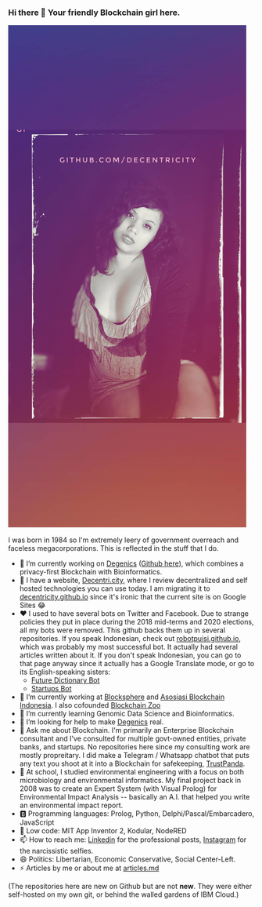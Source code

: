 ### Hi there 👋 Your friendly Blockchain girl here.

![me](IMG_20210124_233405_109.jpg)

<!--
**Decentricity/Decentricity** is a ✨ _special_ ✨ repository because its `README.md` (this file) appears on your GitHub profile.
-->
I was born in 1984 so I'm extremely leery of government overreach and faceless megacorporations. This is reflected in the stuff that I do.

- 🔭 I’m currently working on [Degenics](http://degenics.com) ([Github here](http://github.com/Degenics)), which combines a privacy-first Blockchain with Bioinformatics.
- 🐼 I have a website, [Decentri.city](http://decentri.city), where I review decentralized and self hosted technologies you can use today. I am migrating it to [decentricity.github.io](http://decentricity.github.io) since it's ironic that the current site is on Google Sites 😂
- ❤️ I used to have several bots on Twitter and Facebook. Due to strange policies they put in place during the 2018 mid-terms and 2020 elections, all my bots were removed. This github backs them up in several repositories. If you speak Indonesian, check out [robotpuisi.github.io](http://robotpuisi.github.io), which was probably my most successful bot. It actually had several articles written about it. If you don't speak Indonesian, you can go to that page anyway since it actually has a Google Translate mode, or go to its English-speaking sisters: 
    * [Future Dictionary Bot](http://robotpuisi.github.io/dict/index.html) 
    * [Startups Bot](http://robotpuisi.github.io/startups/index.html)
- 🌱 I’m currently working at [Blocksphere](http://blocksphere.id) and [Asosiasi Blockchain Indonesia](http://asosiasiblockchain.co.id). I also cofounded [Blockchain Zoo](http://blockchainzoo.com)
- 👯 I’m currently learning Genomic Data Science and Bioinformatics.
- 🤔 I’m looking for help to make [Degenics](http://degenics.com) real.
- 💬 Ask me about Blockchain. I'm primarily an Enterprise Blockchain consultant and I've consulted for multiple govt-owned entities, private banks, and startups. No repositories here since my consulting work are mostly propreitary. I did make a Telegram / Whatsapp chatbot that puts any text you shoot at it into a Blockchain for safekeeping, [TrustPanda](http://github.com/Decentricity/TrustPanda).
- 🏫 At school, I studied environmental engineering with a focus on both microbiology and environmental informatics. My final project back in 2008 was to create an Expert System (with Visual Prolog) for Environmental Impact Analysis -- basically an A.I. that helped you write an environmental impact report.
- 🅱️ Programming languages: Prolog, Python, Delphi/Pascal/Embarcadero, JavaScript
- 🌱 Low code: MIT App Inventor 2, Kodular, NodeRED
- 📫 How to reach me: [Linkedin](http://linkedin.com/in/wpandu) for the professional posts, [Instagram](http://instagram.com/decentricity) for the narcissistic selfies.
- 😄 Politics: Libertarian, Economic Conservative, Social Center-Left.
- ⚡ Articles by me or about me at [articles.md](articles.md)

(The repositories here are new on Github but are not **new**. They were either self-hosted on my own git, or behind the walled gardens of IBM Cloud.)
